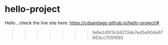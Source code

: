 
# hello-project
Hello , check the live site here: https://cdsantiago.github.io/hello-project/#


>>>>>>> fe6e2d5f3cb8213de7ed5e90de97663cc705f890
